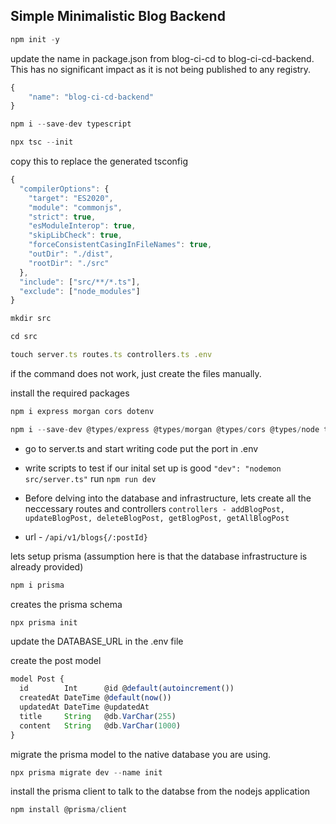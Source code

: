 ## Simple Minimalistic Blog Backend

 ```js
 npm init -y
 ```
 update the name in package.json from blog-ci-cd to blog-ci-cd-backend. This has no significant impact as it is not being published to any registry.
```js
{
    "name": "blog-ci-cd-backend"
}
```


```js
npm i --save-dev typescript
```
```js
npx tsc --init
```
copy this to replace the generated tsconfig
```js
{
  "compilerOptions": {
    "target": "ES2020",
    "module": "commonjs",
    "strict": true,
    "esModuleInterop": true,
    "skipLibCheck": true,
    "forceConsistentCasingInFileNames": true,
    "outDir": "./dist",
    "rootDir": "./src"
  },
  "include": ["src/**/*.ts"],
  "exclude": ["node_modules"]
}
```

```js
mkdir src
```
```js
cd src
```
```js
touch server.ts routes.ts controllers.ts .env
```
if the command does not work, just create the files manually.

install the required packages
```js
npm i express morgan cors dotenv
```
```js
npm i --save-dev @types/express @types/morgan @types/cors @types/node ts-node nodemon
```

 - go to server.ts and start writing code put the port in .env

- write scripts to test if our inital set up is good `"dev": "nodemon src/server.ts"` run `npm run dev`

- Before delving into the database and infrastructure, lets create all the neccessary routes and controllers
`controllers - addBlogPost, updateBlogPost, deleteBlogPost, getBlogPost, getAllBlogPost`

- url - `/api/v1/blogs{/:postId}`


lets setup prisma (assumption here is that the database infrastructure is already provided)

```js
npm i prisma
```
creates the prisma schema
```js
npx prisma init 
```
update the DATABASE_URL in the .env file

create the post model
```js
model Post {
  id        Int      @id @default(autoincrement())
  createdAt DateTime @default(now())
  updatedAt DateTime @updatedAt
  title     String   @db.VarChar(255)
  content   String   @db.VarChar(1000)
}
```

migrate the prisma model to the native database you are using.
```js
npx prisma migrate dev --name init 
```

install the prisma client to talk to the databse from the nodejs application
```js
npm install @prisma/client
```

